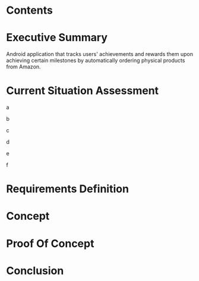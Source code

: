 Contents
========

Executive Summary
========

Android application that tracks users' achievements and rewards them upon achieving certain
milestones by automatically ordering physical products from Amazon. 

Current Situation Assessment
========

a

b

c

d

e

f

Requirements Definition
========

Concept
========

Proof Of Concept
========

Conclusion
========
